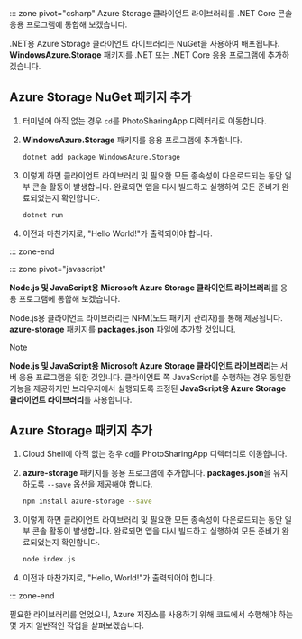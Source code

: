 ::: zone pivot="csharp" Azure Storage 클라이언트 라이브러리를 .NET Core 콘솔 응용 프로그램에 통합해 보겠습니다.

.NET용 Azure Storage 클라이언트 라이브러리는 NuGet을 사용하여 배포됩니다. **WindowsAzure.Storage** 패키지를 .NET 또는 .NET Core 응용 프로그램에 추가하겠습니다.

## <a name="add-the-azure-storage-nuget-package"></a>Azure Storage NuGet 패키지 추가

1. 터미널에 아직 없는 경우 `cd`를 PhotoSharingApp 디렉터리로 이동합니다.

1. **WindowsAzure.Storage** 패키지를 응용 프로그램에 추가합니다.

    ```bash
    dotnet add package WindowsAzure.Storage
    ```

1. 이렇게 하면 클라이언트 라이브러리 및 필요한 모든 종속성이 다운로드되는 동안 일부 콘솔 활동이 발생합니다. 완료되면 앱을 다시 빌드하고 실행하여 모든 준비가 완료되었는지 확인합니다.

    ```bash
    dotnet run
    ```

1. 이전과 마찬가지로, "Hello World!"가 출력되어야 합니다.

::: zone-end

::: zone pivot="javascript"

**Node.js 및 JavaScript용 Microsoft Azure Storage 클라이언트 라이브러리**를 응용 프로그램에 통합해 보겠습니다.

Node.js용 클라이언트 라이브러리는 NPM(노드 패키지 관리자)를 통해 제공됩니다. **azure-storage** 패키지를 **packages.json** 파일에 추가할 것입니다.

> [!NOTE]
> **Node.js 및 JavaScript용 Microsoft Azure Storage 클라이언트 라이브러리**는 서버 응용 프로그램을 위한 것입니다. 클라이언트 쪽 JavaScript를 수행하는 경우 동일한 기능을 제공하지만 브라우저에서 실행되도록 조정된 **JavaScript용 Azure Storage 클라이언트 라이브러리**를 사용합니다.

## <a name="add-the-azure-storage-package"></a>Azure Storage 패키지 추가

1. Cloud Shell에 아직 없는 경우 `cd`를 PhotoSharingApp 디렉터리로 이동합니다.

1. **azure-storage** 패키지를 응용 프로그램에 추가합니다. **packages.json**을 유지하도록 `--save` 옵션을 제공해야 합니다.

    ```bash
    npm install azure-storage --save
    ```

1. 이렇게 하면 클라이언트 라이브러리 및 필요한 모든 종속성이 다운로드되는 동안 일부 콘솔 활동이 발생합니다. 완료되면 앱을 다시 빌드하고 실행하여 모든 준비가 완료되었는지 확인합니다.

    ```bash
    node index.js
    ```

1. 이전과 마찬가지로, "Hello, World!"가 출력되어야 합니다.

::: zone-end

필요한 라이브러리를 얻었으니, Azure 저장소를 사용하기 위해 코드에서 수행해야 하는 몇 가지 일반적인 작업을 살펴보겠습니다.
